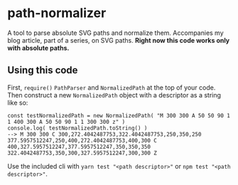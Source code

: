 # path-normalizer

A tool to parse absolute SVG paths and normalize them. Accompanies my blog article, part of a series, on SVG paths. **Right now this code works only with absolute paths.**

## Using this code

First, `require()` `PathParser` and `NormalizedPath` at the top of your code. Then construct a new `NormalizedPath` object with a descriptor as a string like so:

```
const testNormalizedPath = new NormalizedPath( "M 300 300 A 50 50 90 1 1 400 300 A 50 50 90 1 1 300 300 z" )
console.log( testNormalizedPath.toString() )
--> M 300 300 C 300,272.4042487753,322.4042487753,250,350,250 377.5957512247,250,400,272.4042487753,400,300 C 400,327.5957512247,377.5957512247,350,350,350 322.4042487753,350,300,327.5957512247,300,300 Z
```

Use the included cli with `yarn test "<path descriptor>"` or `npm test "<path descriptor>"`.